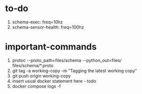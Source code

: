 # to-do
1. schema-exec: freq=10hz
2. schema-sensor-health: freq=100hz

# important-commands
1. protoc --proto_path=files/schema --python_out=files/ files/schema/*.proto
2. git tag -a working-copy -m "Tagging the latest working copy"
3. git push origin working-copy
4. insert usual docker statement here - todo
5. docker compose logs -f

